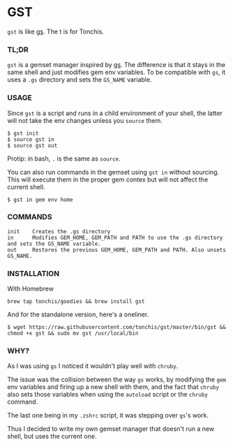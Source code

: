 GST
===

`gst` is like [gs](http://github.com/soveran/gs). The t is for Tonchis.

### TL;DR

`gst` is a gemset manager inspired by [gs](http://github.com/soveran/gs).
The difference is that it stays in the same shell and just modifies gem env variables.
To be compatible with `gs`, it uses a `.gs` directory and sets the `GS_NAME` variable.

### USAGE

Since `gst` is a script and runs in a child environment of your shell, the latter will not take the env changes unless you `source` them.

```shell
$ gst init
$ source gst in
$ source gst out
```

Protip: in bash, `.` is the same as `source`.

You can also run commands in the gemset using `gst in` without sourcing. This will execute them in the proper gem contex but will not affect the current shell.

```shell
$ gst in gem env home
```

### COMMANDS

```shell
init    Creates the .gs directory
in      Modifies GEM_HOME, GEM_PATH and PATH to use the .gs directory and sets the GS_NAME variable.
out     Restores the previous GEM_HOME, GEM_PATH and PATH. Also unsets GS_NAME.
```

### INSTALLATION

With Homebrew

```shell
brew tap tonchis/goodies && brew install gst
```

And for the standalone version, here's a oneliner.

```shell
$ wget https://raw.githubusercontent.com/tonchis/gst/master/bin/gst && chmod +x gst && sudo mv gst /usr/local/bin
```

### WHY?

As I was using `gs` I noticed it wouldn't play well with `chruby`.

The issue was the collision between the way `gs` works, by modifying the `gem` env variables and firing up a new shell with them, and the fact that `chruby` also sets those variables when using the `autoload` script or the `chruby` command.

The last one being in my `.zshrc` script, it was stepping over `gs`'s work.

Thus I decided to write my own gemset manager that doesn't run a new shell, but uses the current one.

